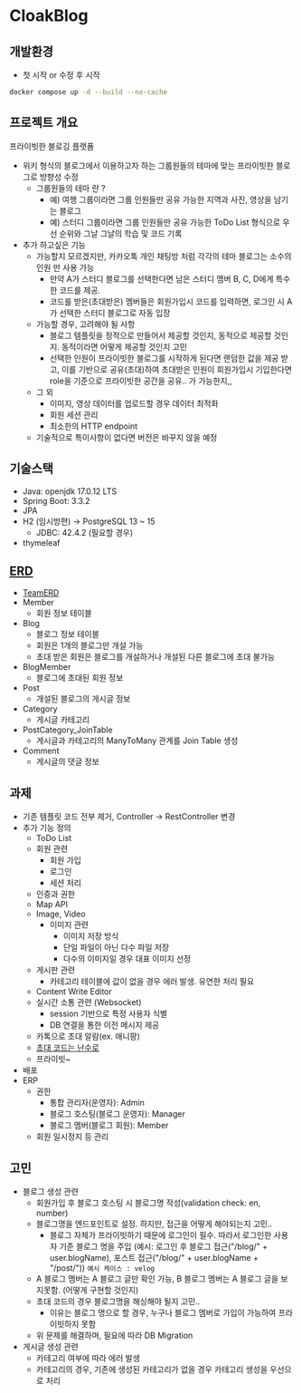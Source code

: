 # CloakBlog

## 개발환경

- 첫 시작 or 수정 후 시작
```bash
docker compose up -d --build --no-cache
```


## 프로젝트 개요
프라이빗한 블로깅 플랫폼

- 위키 형식의 블로그에서 이용하고자 하는 그룹원들의 테마에 맞는 프라이빗한 블로그로 방향성 수정
  - 그룹원들의 테마 란 ?
    - 예) 여행 그룹이라면 그룹 인원들만 공유 가능한 지역과 사진, 영상을 남기는 블로그
    - 예) 스터디 그룹이라면 그룹 인원들만 공유 가능한 ToDo List 형식으로 우선 순위와 그날 그날의 학습 및 코드 기록
- 추가 하고싶은 기능
  - 가능할지 모르겠지만, 카카오톡 개인 채팅방 처럼 각각의 테마 블로그는 소수의 인원 만 사용 가능
    - 만약 A가 스터디 블로그를 선택한다면 남은 스터디 멤버 B, C, D에게 특수한 코드를 제공.
    - 코드를 받은(초대받은) 멤버들은 회원가입시 코드를 입력하면, 로그인 시 A가 선택한 스터디 블로그로 자동 입장
  - 가능할 경우, 고려해야 될 사항
    - 블로그 템플릿을 정적으로 만들어서 제공할 것인지, 동적으로 제공할 것인지. 동적이라면 어떻게 제공할 것인지 고민
    - 선택한 인원이 프라이빗한 블로그를 시작하게 된다면 랜덤한 값을 제공 받고, 
    이를 기반으로 공유(초대)하여 초대받은 인원이 회원가입시 기입한다면 role을 기준으로 프라이빗한 공간을 공유.. 가 가능한지,,
  - 그 외 
    - 이미지, 영상 데이터를 업로드할 경우 데이터 최적화
    - 회원 세션 관리
    - 최소한의 HTTP endpoint
  - 기술적으로 특이사항이 없다면 버전은 바꾸지 않을 예정


## 기술스택
- Java: openjdk 17.0.12 LTS
- Spring Boot: 3.3.2
- JPA
- H2 (임시방편) -> PostgreSQL 13 ~ 15
  - JDBC: 42.4.2 (필요할 경우)
- thymeleaf


## [ERD](https://www.erdcloud.com/d/dRg8giLK3qJa8h3Rf)
- [TeamERD](https://www.erdcloud.com/d/GdyDxZwzpExuM5nQB)
- Member
  - 회원 정보 테이블
- Blog
  - 블로그 정보 테이블
  - 회원은 1개의 블로그만 개설 가능
  - 초대 받은 회원은 블로그를 개설하거나 개설된 다른 블로그에 초대 불가능
- BlogMember
  - 블로그에 초대된 회원 정보
- Post
  - 개설된 블로그의 게시글 정보
- Category
  - 게시글 카테고리
- PostCategory_JoinTable
  - 게시글과 카테고리의 ManyToMany 관계를 Join Table 생성
- Comment
  - 게시글의 댓글 정보


## 과제
- 기존 템플릿 코드 전부 제거, Controller -> RestController 변경
- 추가 기능 정의
  - ToDo List
  - 회원 관련
    - 회원 가입
    - 로그인
    - 세션 처리
  - 인증과 권한
  - Map API
  - Image, Video
    - 이미지 관련
      - 이미지 저장 방식
      - 단일 파일이 아닌 다수 파일 저장
      - 다수의 이미지일 경우 대표 이미지 선정
  - 게시판 관련
    - 카테고리 테이블에 값이 없을 경우 에러 발생. 유연한 처리 필요
  - Content Write Editor
  - 실시간 소통 관련 (Websocket)
    - session 기반으로 특정 사용자 식별
    - DB 연결을 통한 이전 메시지 제공
  - 카톡으로 초대 알람(ex. 애니팡)
  - [초대 코드는 난수로](https://safety.google/intl/ko/authentication/)
  - 프라이빗~
- 배포
- ERP
  - 권한
    - 통합 관리자(운영자): Admin
    - 블로그 호스팅(블로그 운영자): Manager
    - 블로그 멤버(블로그 회원): Member
  - 회원 일시정지 등 관리


## 고민
- 블로그 생성 관련
  - 회원가입 후 블로그 호스팅 시 블로그명 작성(validation check: en, number)
  - 블로그명을 엔드포인트로 설정. 하지만, 접근을 어떻게 해야되는지 고민..
    - 블로그 자체가 프라이빗하기 때문에 로그인이 필수. 따라서 로그인한 사용자 기준 블로그 명을 주입
      (예시: 로그인 후 블로그 접근("/blog/" + user.blogName), 포스트 접근("/blog/" + user.blogName + "/post/"))
      `예시 케이스 : velog`
  - A 블로그 멤버는 A 블로그 글만 확인 가능, B 블로그 멤버는 A 블로그 글을 보지못함. (어떻게 구현할 것인지)
  - 초대 코드의 경우 블로그명을 해싱해야 될지 고민..
    - 이유는 블로그 명으로 할 경우, 누구나 블로그 멤버로 가입이 가능하여 프라이빗하지 못함
  - 위 문제를 해결하며, 필요에 따라 DB Migration
- 게시글 생성 관련
  - 카테고리 여부에 따라 에러 발생
  - 카테고리의 경우, 기존에 생성된 카테고리가 없을 경우 카테고리 생성을 우선으로 처리

